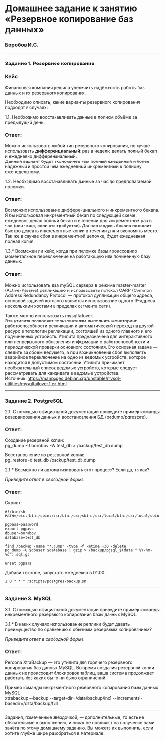 # Домашнее задание к занятию «Резервное копирование баз данных»

### Боробов И.С.

---

### Задание 1. Резервное копирование

### Кейс
Финансовая компания решила увеличить надёжность работы баз данных и их резервного копирования. 

Необходимо описать, какие варианты резервного копирования подходят в случаях: 

1.1. Необходимо восстанавливать данные в полном объёме за предыдущий день.  

### Ответ:
Можно использовать любой тип резервного копирования, но лучше использовать **дифференциальный**: раз в неделю делать полный бекап и ежедневно дифференциальный.  
Данный вариант будет экономичее чем полный ежеденный и более надежный и простой чем ежедневный инкрементный к полному еженедельному.

1.2. Необходимо восстанавливать данные за час до предполагаемой поломки.  

### Ответ:
Возможно использование дифференциального и инкрементного бекапа. Я бы использовал инкрементный бекап по следующей схеме: ежедневно делал полный бекап и в течении дня инкрементный раз в час (или чаще, если это требуется). Данная модель бекапа позволит быстро делеать инкрементные копии в течении дня и экономить место. Так же в случае сбоя в инкрементной цепочке, будет ежедневная полная копия.

1.3.* Возможен ли кейс, когда при поломке базы происходило моментальное переключение на работающую или починенную базу данных.  

### Ответ:
Можно использовать два mySQL сервера в режиме master-master (Active-Passive) репликацию и использовать потокол CARP (Common Address Redundancy Protocol — протокол дупликации общего адреса, основной задачей которого является использование одного IP-адреса несколькими хостами в пределах сегмента сети).  

Также можно использовать mysqlfailover.  
Эта утилита позволяет пользователям выполнять мониторинг работоспособности репликации и автоматический переход на другой ресурс в топологии репликации, состоящей из одного главного и его подчиненных устройств. Утилита предназначена для интерактивного или непрерывного обновления информации о работоспособности и периодической проверки основного состояния. Его основная задача — следить за сбоем ведущего, а при возникновении сбоя выполнять аварийное переключение на одно из ведомых устройств, которое находится в допустимом состоянии. Утилита принимает необязательный список ведомых устройств, которые следует рассматривать для кандидата в ведомые устройства.  
Источник: https://manpages.debian.org/unstable/mysql-utilities/mysqlfailover.1.en.html

---

### Задание 2. PostgreSQL

2.1. С помощью официальной документации приведите пример команды резервирования данных и восстановления БД (pgdump/pgrestore).

### Ответ:
Создание резервной копии:  
pg_dump -U borobov -W test_db > /backup/test_db.dump  

Восстановление из резервной копии:  
pg_restore -d test_db /backup/test_db.dump  

2.1.* Возможно ли автоматизировать этот процесс? Если да, то как?

*Приведите ответ в свободной форме.*

### Ответ:

Скрипт:
```
#!/bin/sh
PATH=/etc:/bin:/sbin:/usr/bin:/usr/sbin:/usr/local/bin:/usr/local/sbin

pgpass=password
export pgpass
dbuser=borobov
database=test_db

find /backup -name "*.dump" -type -f -mtime +30 -delete
pg_dump -U $dbuser $database | gzip > /backup/pgsql_$(date "+%Y-%m-%d").sql.gz

unset pgpass
```

Добавил в crone, запускать ежедневно в 01:00:
```
1 0 * * * /scripts/postgres-backup.sh
```

---

### Задание 3. MySQL

3.1. С помощью официальной документации приведите пример команды инкрементного резервного копирования базы данных MySQL. 

3.1.* В каких случаях использование реплики будет давать преимущество по сравнению с обычным резервным копированием?

*Приведите ответ в свободной форме.*

### Ответ:
Percona XtraBackup — это утилита для горячего резервного копирования баз данных MySQL. Во время создания резервной копии данных не происходит блокировок таблиц, ваша система продолжает работать без каких бы то ни было ограничений. 

Пример команды инкрементного резервного копирования базы данных MySQL  
xtrabackup --backup --target-dir=/data/backup/inc1 --incremental-basedir=/data/backup/full  

---

Задания, помеченные звёздочкой, — дополнительные, то есть не обязательные к выполнению, и никак не повлияют на получение вами зачёта по этому домашнему заданию. Вы можете их выполнить, если хотите глубже шире разобраться в материале.
